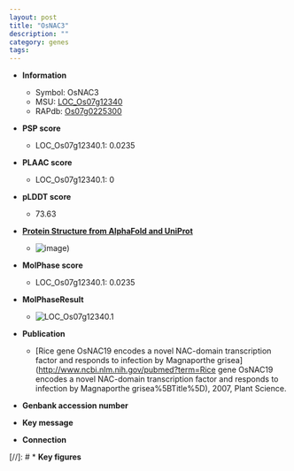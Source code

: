 ```yaml
---
layout: post
title: "OsNAC3"
description: ""
category: genes
tags: 
---
```


* **Information**  
    + Symbol: OsNAC3  
    + MSU: [LOC_Os07g12340](http://rice.plantbiology.msu.edu/cgi-bin/ORF_infopage.cgi?orf=LOC_Os07g12340)  
    + RAPdb: [Os07g0225300](http://rapdb.dna.affrc.go.jp/viewer/gbrowse_details/irgsp1?name=Os07g0225300)  

* **PSP score**  
    + LOC_Os07g12340.1: 0.0235 

* **PLAAC score**  
    + LOC_Os07g12340.1: 0 

* **pLDDT score**
    + 73.63

* **[Protein Structure from AlphaFold and UniProt](https://www.uniprot.org/uniprotkb/Q7EZT1/entry#structure)**
    + ![image](https://ricepsp.github.io/images/Q7/AF-Q7EZT1-F1.png))

* **MolPhase score**
    + LOC_Os07g12340.1: 0.0235

* **MolPhaseResult**
    + ![LOC_Os07g12340.1](https://ricepsp.github.io/pictures/LOC_Os07g/LOC_Os07g12340.1.png)

* **Publication**  
    + [Rice gene OsNAC19 encodes a novel NAC-domain transcription factor and responds to infection by Magnaporthe grisea](http://www.ncbi.nlm.nih.gov/pubmed?term=Rice gene OsNAC19 encodes a novel NAC-domain transcription factor and responds to infection by Magnaporthe grisea%5BTitle%5D), 2007, Plant Science.

* **Genbank accession number**  

* **Key message**  

* **Connection**  

[//]: # * **Key figures**  


